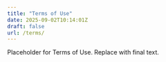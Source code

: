 ```yaml
---
title: "Terms of Use"
date: 2025-09-02T10:14:01Z
draft: false
url: /terms/
---
```

Placeholder for Terms of Use. Replace with final text.
